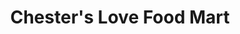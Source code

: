---
title: "Chester's Love Food Mart"
url: /palmerton/chesters-love-food-mart/
shop: Lebensmittel
---